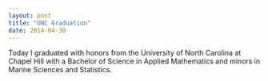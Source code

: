 ```yaml
---
layout: post
title: "UNC Graduation"
date: 2014-04-30
---
```


Today I graduated with honors from the University of North Carolina at Chapel Hill with a Bachelor of Science in Applied Mathematics and minors in Marine Sciences and Statistics. 
